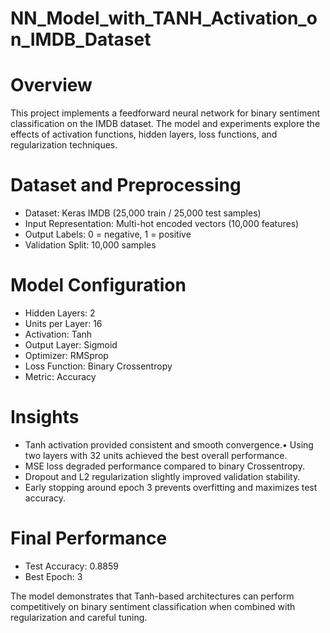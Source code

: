# NN_Model_with_TANH_Activation_on_IMDB_Dataset

# Overview

This project implements a feedforward neural network for binary sentiment classification on the IMDB
dataset. The model and experiments explore the effects of activation functions, hidden layers, loss
functions, and regularization techniques.

# Dataset and Preprocessing
- Dataset: Keras IMDB (25,000 train / 25,000 test samples)
- Input Representation: Multi-hot encoded vectors (10,000 features)
- Output Labels: 0 = negative, 1 = positive
- Validation Split: 10,000 samples

# Model Configuration
- Hidden Layers: 2
- Units per Layer: 16
- Activation: Tanh
- Output Layer: Sigmoid
- Optimizer: RMSprop
- Loss Function: Binary Crossentropy
- Metric: Accuracy

# Insights
- Tanh activation provided consistent and smooth convergence.• Using two layers with 32 units achieved the best overall performance.
- MSE loss degraded performance compared to binary Crossentropy.
- Dropout and L2 regularization slightly improved validation stability.
- Early stopping around epoch 3 prevents overfitting and maximizes test accuracy.

# Final Performance
- Test Accuracy: 0.8859
- Best Epoch: 3

The model demonstrates that Tanh-based architectures can perform competitively on binary sentiment
classification when combined with regularization and careful tuning.
